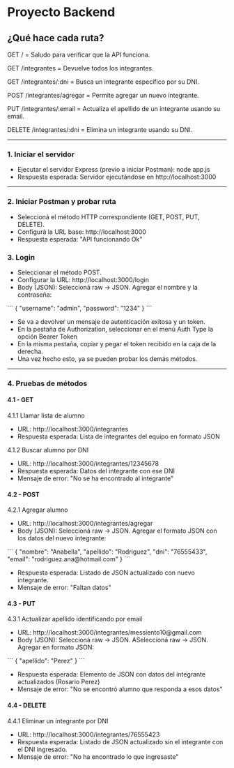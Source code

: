 # Proyecto Backend

## ¿Qué hace cada ruta?

GET / = Saludo para verificar que la API funciona.

GET /integrantes = Devuelve todos los integrantes.

GET /integrantes/:dni = Busca un integrante específico por su DNI.

POST /integrantes/agregar = Permite agregar un nuevo integrante.

PUT /integrantes/:email = Actualiza el apellido de un integrante usando su email.

DELETE /integrantes/:dni = Elimina un integrante usando su DNI.

* * *

### 1. Iniciar el servidor
<ul>
<li>Ejecutar el servidor Express (previo a iniciar Postman): node app.js</li>
<li>Respuesta esperada: Servidor ejecutándose en http://localhost:3000</li>
</ul>

* * *

### 2. Iniciar Postman y probar ruta
<ul>
<li>Seleccioná el método HTTP correspondiente (GET, POST, PUT, DELETE).</li>
<li>Configurá la URL base: http://localhost:3000</li>
<li>Respuesta esperada: "API funcionando Ok"</li>
</ul>

### 3. Login
<ul>
<li>Seleccionar el método POST.</li>
<li>Configurar la URL: http://localhost:3000/login</li>
<li>Body (JSON): Seleccioná raw → JSON. Agregar el nombre y la contraseña:</li>
</ul>
```
{
        "username": "admin",
        "password": "1234"
}
```
<ul>
<li>Se va a devolver un mensaje de autenticación exitosa y un token.</li>
<li>En la pestaña de Authorization, seleccionar en el menú Auth Type la opción Bearer Token</li>
<li>En la misma pestaña, copiar y pegar el token recibido en la caja de la derecha.</li>
<li>Una vez hecho esto, ya se pueden probar los demás métodos.</li>
</ul>

* * *

### 4. Pruebas de métodos


#### **4.1 - GET**

4.1.1 Llamar lista de alumno
<ul>
<li>URL: http://localhost:3000/integrantes</li>
<li>Respuesta esperada: Lista de integrantes del equipo en formato JSON</li>
</ul>

4.1.2 Buscar alumno por DNI
<ul>
<li>URL: http://localhost:3000/integrantes/12345678</li>
<li>Respuesta esperada: Datos del integrante con ese DNI</li>
<li>Mensaje de error: "No se ha encontrado al integrante"</li>
</ul>

  
#### **4.2 - POST**

4.2.1 Agregar alumno
<ul>
<li>URL: http://localhost:3000/integrantes/agregar</li>
<li>Body (JSON): Seleccioná raw → JSON. Agregar el formato JSON con los datos del nuevo integrante:</li>
</ul>
```
{
    "nombre": "Anabella",
    "apellido": "Rodriguez",
    "dni": "76555433",
    "email": "rodriguez.ana@hotmail.com"
}
```
<ul>
<li>Respuesta esperada: Listado de JSON actualizado con nuevo integrante.</li>
<li>Mensaje de error: "Faltan datos"</li>
</ul>
       
#### **4.3 - PUT**

4.3.1 Actualizar apellido identificando por email
<ul>
<li>URL: http://localhost:3000/integrantes/messiento10@gmail.com</li>
<li>Body (JSON): Seleccioná raw → JSON. ASeleccioná raw → JSON. Agregar en formato JSON:</li>
</ul> 
```
{
        "apellido": "Perez"
}
```
<ul>
<li>Respuesta esperada: Elemento de JSON con datos del integrante actualizados (Rosario Perez)</li>
<li>Mensaje de error: "No se encontró alumno que responda a esos datos"</li>
</ul>

#### **4.4 - DELETE**

4.4.1 Eliminar un integrante por DNI
<ul>
<li>URL: http://localhost:3000/integrantes/76555423</li>
<li>Respuesta esperada: Listado de JSON actualizado sin el integrante con el DNI ingresado.</li>
<li>Mensaje de error: "No ha encontrado lo que ingresaste"</li>
</ul>
